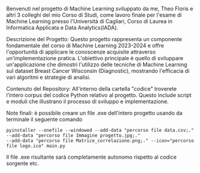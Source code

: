 Benvenuti nel progetto di Machine Learning sviluppato da me, Theo Floris e altri 3 colleghi del mio Corso di Studi, 
come lavoro finale per l'esame di Machine Learning presso l'Università di Cagliari, 
Corso di Laurea in Informatica Applicata e Data Analytics(IADA).

Descrizione del Progetto:
Questo progetto rappresenta un componente fondamentale del corso di Machine Learning 2023-2024 
e offre l'opportunità di applicare le conoscenze acquisite attraverso un'implementazione pratica. 
L'obiettivo principale è quello di sviluppare un'applicazione che dimostri l'utilizzo 
delle tecniche di Machine Learning sul dataset Breast Cancer Wisconsin (Diagnostic), 
mostrando l'efficacia di vari algoritmi e strategie di analisi.

Contenuto del Repository:
All'interno della cartella "codice" troverete l'intero corpus del codice Python relativo al progetto. 
Questo include script e moduli che illustrano il processo di sviluppo e implementazione.

Note finali:
è possibile creare un file .exe dell'intero progetto usando da terminale il seguente comando

    pyinstaller --onefile --windowed --add-data "percorso file data.csv;." --add-data "percorso file Immagine progetto.jpg;." 
    --add-data "percorso file Matrice_correlazione.png;." --icon="percorso file logo.ico" main.py

Il file .exe risultante sarà completamente autonomo rispetto al codice sorgente etc.
